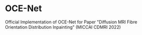 # OCE-Net
Official Implementation of OCE-Net for Paper "Diffusion MRI Fibre Orientation Distribution Inpainting" (MICCAI CDMRI 2022)

